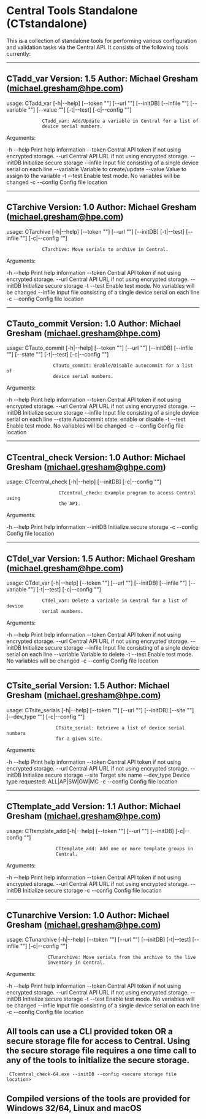 # Central Tools Standalone (CTstandalone)

This is a collection of standalone tools for performing various configuration and validation tasks via the Central API.  It consists of the following tools currently:

-------------------------------------
CTadd_var Version: 1.5
Author: Michael Gresham (michael.gresham@hpe.com)
-------------------------------------
usage: CTadd_var [-h|--help] [--token "<value>"] [--url "<value>"] [--initDB]
                 [--infile "<value>"] [--variable "<value>"] [--value
                 "<value>"] [-t|--test] [-c|--config "<value>"]

                 CTadd_var: Add/Update a variable in Central for a list of
                 device serial numbers.

Arguments:

  -h  --help      Print help information
      --token     Central API token if not using encrypted storage.
      --url       Central API URL if not using encrypted storage.
      --initDB    Initialize secure storage
      --infile    Input file consisting of a single device serial on each line
      --variable  Variable to create/update
      --value     Value to assign to the variable
  -t  --test      Enable test mode. No variables will be changed
  -c  --config    Config file location
  
-------------------------------------
CTarchive Version: 1.0
Author: Michael Gresham (michael.gresham@hpe.com)
-------------------------------------
usage: CTarchive [-h|--help] [--token "<value>"] [--url "<value>"] [--initDB]
                 [-t|--test] [--infile "<value>"] [-c|--config "<value>"]

                 CTarchive: Move serials to archive in Central.

Arguments:

  -h  --help    Print help information
      --token   Central API token if not using encrypted storage.
      --url     Central API URL if not using encrypted storage.
      --initDB  Initialize secure storage
  -t  --test    Enable test mode. No variables will be changed
      --infile  Input file consisting of a single device serial on each line
  -c  --config  Config file location

 
-------------------------------------
CTauto_commit Version: 1.0
Author: Michael Gresham (michael.gresham@hpe.com)
-------------------------------------
usage: CTauto_commit [-h|--help] [--token "<value>"] [--url "<value>"]
                     [--initDB] [--infile "<value>"] [--state "<value>"]
                     [-t|--test] [-c|--config "<value>"]

                     CTauto_commit: Enable/Disable autocommit for a list of
                     device serial numbers.

Arguments:

  -h  --help    Print help information
      --token   Central API token if not using encrypted storage.
      --url     Central API URL if not using encrypted storage.
      --initDB  Initialize secure storage
      --infile  Input file consisting of a single device serial on each line
      --state   Autocommit state: enable or disable
  -t  --test    Enable test mode. No variables will be changed
  -c  --config  Config file location

-------------------------------------
CTcentral_check Version: 1.0
Author: Michael Gresham (michael.gresham@ghpe.com)
-------------------------------------
usage: CTcentral_check [-h|--help] [--initDB] [-c|--config "<value>"]

                       CTcentral_check: Example program to access Central using
                       the API.

Arguments:

  -h  --help    Print help information
      --initDB  Initialize secure storage
  -c  --config  Config file location

-------------------------------------
CTdel_var Version: 1.5
Author: Michael Gresham (michael.gresham@hpe.com)
-------------------------------------
usage: CTdel_var [-h|--help] [--token "<value>"] [--url "<value>"] [--initDB]
                 [--infile "<value>"] [--variable "<value>"] [-t|--test]
                 [-c|--config "<value>"]

                 CTdel_var: Delete a variable in Central for a list of device
                 serial numbers.

Arguments:

  -h  --help      Print help information
      --token     Central API token if not using encrypted storage.
      --url       Central API URL if not using encrypted storage.
      --initDB    Initialize secure storage
      --infile    Input file consisting of a single device serial on each line
      --variable  Variable to delete
  -t  --test      Enable test mode. No variables will be changed
  -c  --config    Config file location


-------------------------------------
CTsite_serial Version: 1.5
Author: Michael Gresham (michael.gresham@hpe.com)
-------------------------------------
usage: CTsite_serials [-h|--help] [--token "<value>"] [--url "<value>"]
                      [--initDB] [--site "<value>"] [--dev_type "<value>"]
                      [-c|--config "<value>"]

                      CTsite_serial: Retrieve a list of device serial numbers
                      for a given site.

Arguments:

  -h  --help      Print help information
      --token     Central API token if not using encrypted storage.
      --url       Central API URL if not using encrypted storage.
      --initDB    Initialize secure storage
      --site      Target site name
      --dev_type  Device type requested: ALL|AP|SW|GW|MC
  -c  --config    Config file location


-------------------------------------
CTtemplate_add Version: 1.1
Author: Michael Gresham (michael.gresham@hpe.com)
-------------------------------------
usage: CTtemplate_add [-h|--help] [--token "<value>"] [--url "<value>"]
                      [--initDB] [-c|--config "<value>"]

                      CTtemplate_add: Add one or more template groups in
                      Central.

Arguments:

  -h  --help    Print help information
      --token   Central API token if not using encrypted storage.
      --url     Central API URL if not using encrypted storage.
      --initDB  Initialize secure storage
  -c  --config  Config file location

-------------------------------------
CTunarchive Version: 1.0
Author: Michael Gresham (michael.gresham@hpe.com)
-------------------------------------
usage: CTunarchive [-h|--help] [--token "<value>"] [--url "<value>"] [--initDB]
                   [-t|--test] [--infile "<value>"] [-c|--config "<value>"]

                   CTunarchive: Move serials from the archive to the live
                   inventory in Central.

Arguments:

  -h  --help    Print help information
      --token   Central API token if not using encrypted storage.
      --url     Central API URL if not using encrypted storage.
      --initDB  Initialize secure storage
  -t  --test    Enable test mode. No variables will be changed
      --infile  Input file consisting of a single device serial on each line
  -c  --config  Config file location


## All tools can use a CLI provided token OR a secure storage file for access to Central.  Using the secure storage file requires a one time call to any of the tools to initialize the secure storage.

     CTcentral_check-64.exe --initDB --config <secure storage file location>

## Compiled versions of the tools are provided for Windows 32/64, Linux and macOS 
